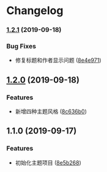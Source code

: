 # Changelog


### [1.2.1](https://github.com/maoyuanjun/vuepress-theme-elegant/compare/v1.2.0...v1.2.1) (2019-09-18)


### Bug Fixes

* 修复标题和作者显示问题 ([8e4e971](https://github.com/maoyuanjun/vuepress-theme-elegant/commit/8e4e971))

## [1.2.0](https://github.com/maoyuanjun/vuepress-theme-elegant/compare/v1.1.0...v1.2.0) (2019-09-18)


### Features

* 新增四种主题风格 ([8c636b0](https://github.com/maoyuanjun/vuepress-theme-elegant/commit/8c636b0))

## 1.1.0 (2019-09-17)


### Features

* 初始化主题项目 ([8e5b268](https://github.com/maoyuanjun/vuepress-theme-elegant/commit/8e5b268))
